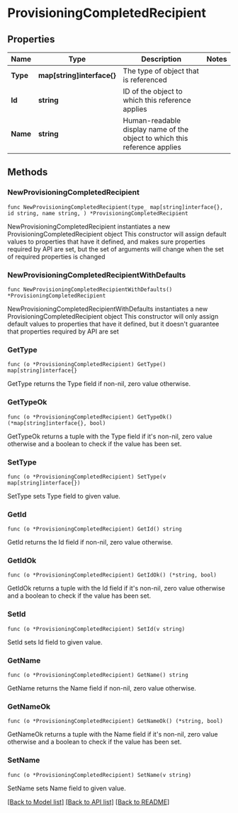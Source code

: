 # ProvisioningCompletedRecipient

## Properties

Name | Type | Description | Notes
------------ | ------------- | ------------- | -------------
**Type** | **map[string]interface{}** | The type of object that is referenced | 
**Id** | **string** | ID of the object to which this reference applies | 
**Name** | **string** | Human-readable display name of the object to which this reference applies | 

## Methods

### NewProvisioningCompletedRecipient

`func NewProvisioningCompletedRecipient(type_ map[string]interface{}, id string, name string, ) *ProvisioningCompletedRecipient`

NewProvisioningCompletedRecipient instantiates a new ProvisioningCompletedRecipient object
This constructor will assign default values to properties that have it defined,
and makes sure properties required by API are set, but the set of arguments
will change when the set of required properties is changed

### NewProvisioningCompletedRecipientWithDefaults

`func NewProvisioningCompletedRecipientWithDefaults() *ProvisioningCompletedRecipient`

NewProvisioningCompletedRecipientWithDefaults instantiates a new ProvisioningCompletedRecipient object
This constructor will only assign default values to properties that have it defined,
but it doesn't guarantee that properties required by API are set

### GetType

`func (o *ProvisioningCompletedRecipient) GetType() map[string]interface{}`

GetType returns the Type field if non-nil, zero value otherwise.

### GetTypeOk

`func (o *ProvisioningCompletedRecipient) GetTypeOk() (*map[string]interface{}, bool)`

GetTypeOk returns a tuple with the Type field if it's non-nil, zero value otherwise
and a boolean to check if the value has been set.

### SetType

`func (o *ProvisioningCompletedRecipient) SetType(v map[string]interface{})`

SetType sets Type field to given value.


### GetId

`func (o *ProvisioningCompletedRecipient) GetId() string`

GetId returns the Id field if non-nil, zero value otherwise.

### GetIdOk

`func (o *ProvisioningCompletedRecipient) GetIdOk() (*string, bool)`

GetIdOk returns a tuple with the Id field if it's non-nil, zero value otherwise
and a boolean to check if the value has been set.

### SetId

`func (o *ProvisioningCompletedRecipient) SetId(v string)`

SetId sets Id field to given value.


### GetName

`func (o *ProvisioningCompletedRecipient) GetName() string`

GetName returns the Name field if non-nil, zero value otherwise.

### GetNameOk

`func (o *ProvisioningCompletedRecipient) GetNameOk() (*string, bool)`

GetNameOk returns a tuple with the Name field if it's non-nil, zero value otherwise
and a boolean to check if the value has been set.

### SetName

`func (o *ProvisioningCompletedRecipient) SetName(v string)`

SetName sets Name field to given value.



[[Back to Model list]](../README.md#documentation-for-models) [[Back to API list]](../README.md#documentation-for-api-endpoints) [[Back to README]](../README.md)



